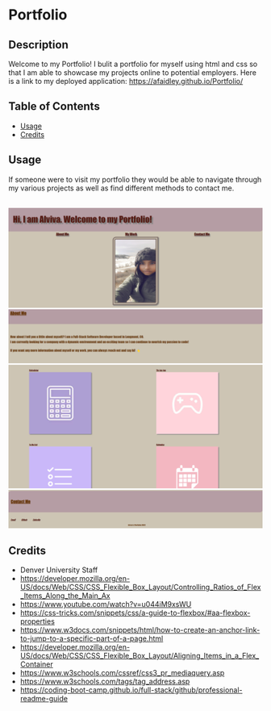 # Portfolio

## Description

Welcome to my Portfolio!
I bulit a portfolio for myself using html and css so that I am able to showcase my projects online to potential employers.
Here is a link to my deployed application:
https://afaidley.github.io/Portfolio/

## Table of Contents

- [Usage](#usage)
- [Credits](#credits)


## Usage

If someone were to visit my portfolio they would be able to navigate through my various projects as well as find different methods to contact me. 
<br></br>

<img src="./assets/img/Landing.png" alt="Landing Page"/> 
<img src="./assets/img/About.png" alt="About Page"/>
<img src="./assets/img/Work.png" alt="Work Page"/>
<img src="./assets/img/Contact.png" alt="Contact Page"/>



## Credits
 - Denver University Staff
 - https://developer.mozilla.org/en-US/docs/Web/CSS/CSS_Flexible_Box_Layout/Controlling_Ratios_of_Flex_Items_Along_the_Main_Ax
 - https://www.youtube.com/watch?v=u044iM9xsWU
 - https://css-tricks.com/snippets/css/a-guide-to-flexbox/#aa-flexbox-properties
 - https://www.w3docs.com/snippets/html/how-to-create-an-anchor-link-to-jump-to-a-specific-part-of-a-page.html
 - https://developer.mozilla.org/en-US/docs/Web/CSS/CSS_Flexible_Box_Layout/Aligning_Items_in_a_Flex_Container
 - https://www.w3schools.com/cssref/css3_pr_mediaquery.asp
 - https://www.w3schools.com/tags/tag_address.asp
 - https://coding-boot-camp.github.io/full-stack/github/professional-readme-guide

